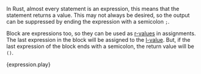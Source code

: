 In Rust, almost every statement is an expression, this means that the statement
returns a value. This may not always be desired, so the output can be
suppressed by ending the expression with a semicolon `;`.

Block are expressions too, so they can be used as
[r-values](https://en.wikipedia.org/wiki/Value_%28computer_science%29#lrvalue)
in assignments. The last expression in the block will be assigned to the
[l-value](https://en.wikipedia.org/wiki/Value_%28computer_science%29#lrvalue).
But, if the last expression of the block ends with a semicolon, the return
value will be `()`.

{expression.play}
